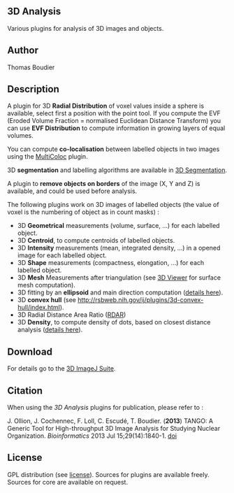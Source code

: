 ## 3D Analysis

Various plugins for analysis of 3D images and objects.

## Author

Thomas Boudier

## Description

A plugin for 3D **Radial Distribution** of voxel values inside a sphere
is available, select first a position with the point tool. If you
compute the EVF (Eroded Volume Fraction = normalised Euclidean Distance
Transform) you can use **EVF Distribution** to compute information in
growing layers of equal volumes.

You can compute **co-localisation** between labelled objects in two
images using the
[MultiColoc](/plugin/analysis/details_about_multi-colocalisation_analysis/start)
plugin.

3D **segmentation** and labelling algorithms are available in [3D
Segmentation](/plugin/segmentation/3d_spots_segmentation/start).

A plugin to **remove objects on borders** of the image (X, Y and Z) is
available, and could be used before analysis.

The following plugins work on 3D images of labelled objects (the value
of voxel is the numbering of object as in count masks) :

-   3D **Geometrical** measurements (volume, surface, \...) for each
    labelled object.
-   3D **Centroid**, to compute centroids of labelled objects.
-   3D **Intensity** measurements (mean, integrated density, \...) in a
    opened image for each labelled object.
-   3D **Shape** measurements (compactness, elongation, \...) for each
    labelled object.
-   3D **Mesh** Measurements after triangulation (see [3D
    Viewer](http://3dviewer.neurofly.de/) for surface mesh computation).
-   3D fitting by an **ellipsoid** and main direction computation
    ([details here](/tutorial/plugins/3d_ellipsoid)).
-   3D **convex hull** (see
    <http://rsbweb.nih.gov/ij/plugins/3d-convex-hull/index.html>).
-   3D Radial Distance Area Ratio
    ([RDAR](/plugin/analysis/3d_radial_distance_area_ratio_rdar_/))
-   3D **Density**, to compute density of dots, based on closest
    distance analysis ([details
    here](/plugin/analysis/density_2d_3d/start)).

## Download

For details go to the [3D ImageJ
Suite](/plugin/stacks/3d_ij_suite/start).

## Citation

When using the *3D Analysis* plugins for publication, please refer to :

J. Ollion, J. Cochennec, F. Loll, C. Escudé, T. Boudier. (**2013**)
TANGO: A Generic Tool for High-throughput 3D Image Analysis for Studying
Nuclear Organization. *Bioinformatics* 2013 Jul 15;29(14):1840-1.
[doi](http://dx.doi.org/10.1093/bioinformatics/btt276)

## License

GPL distribution (see [license](http://www.cecill.info/index.en.html)).
Sources for plugins are available freely. Sources for core are available
on request.
